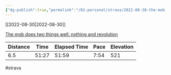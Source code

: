 ```yaml
---
{"dg-publish":true,"permalink":"/01-personal/strava/2022-08-30-the-mob-does-two-things-well-nothing-and-revolution/"}
---
```



[[2022-08-30\|2022-08-30]]

[The mob does two things well: nothing and revolution](https://www.strava.com/activities/7728790667)

| Distance | Time  | Elapsed Time | Pace | Elevation |
| -------- | ----- | ------------ | ---- | --------- |
| 6.5      | 51:27 | 51:59        | 7:54 | 521       |




#strava
